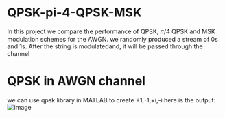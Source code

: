 # QPSK-pi-4-QPSK-MSK

In this project we compare the 
performance of QPSK, 𝜋/4 QPSK and MSK modulation schemes for the AWGN. we randomly produced a stream of 0s and 1s. After the 
string is modulatedand, it will be passed through the channel


# QPSK in AWGN channel
 we can use  qpsk library in MATLAB to create  +1,-1,+i,-i 
 here is the output:
 ![image](https://user-images.githubusercontent.com/70627266/134638112-30ff7070-27f5-4385-bd1d-5cf9f57dc815.png)
